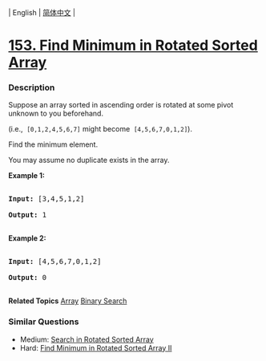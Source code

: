 | English | [简体中文](README.md) |

# [153. Find Minimum in Rotated Sorted Array](https://leetcode-cn.com/problems/find-minimum-in-rotated-sorted-array)
 ### Description
<p>Suppose an array sorted in ascending order is rotated at some pivot unknown to you beforehand.</p>

<p>(i.e., &nbsp;<code>[0,1,2,4,5,6,7]</code>&nbsp;might become &nbsp;<code>[4,5,6,7,0,1,2]</code>).</p>

<p>Find the minimum element.</p>

<p>You may assume no duplicate exists in the array.</p>

<p><strong>Example 1:</strong></p>

<pre>
<strong>Input:</strong> [3,4,5,1,2] 
<strong>Output:</strong> 1
</pre>

<p><strong>Example 2:</strong></p>

<pre>
<strong>Input:</strong> [4,5,6,7,0,1,2]
<strong>Output:</strong> 0
</pre>

**Related Topics**  [Array](https://leetcode-cn.com/tag/array) [Binary Search](https://leetcode-cn.com/tag/binary-search) 

### Similar Questions
 - Medium:	[Search in Rotated Sorted Array](https://leetcode-cn.com/problems/search-in-rotated-sorted-array) 
 - Hard:	[Find Minimum in Rotated Sorted Array II](https://leetcode-cn.com/problems/find-minimum-in-rotated-sorted-array-ii) 
